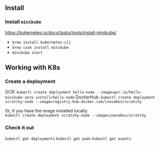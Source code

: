 ## Install

### Install `minikube`

https://kubernetes.io/docs/tasks/tools/install-minikube/
*  `brew install kubernetes-cli`
*  `brew cask install minikube`
*  `minikube start`

## Working with K8s

### Create a deployment

GCR:
`kubectl create deployment hello-node --image=gcr.io/hello-minikube-zero-install/hello-node`
DockerHub:
`kubectl create deployment scratchy-node --image=registry.hub.docker.com/inovakov/scratchy`

Or, if you have the image installed locally:  
`kubectl create deployment scratchy-node --image=inovakov/scratchy`

### Check it out

`kubectl get deployments`
`kubectl get pods`
`kubectl get events`
